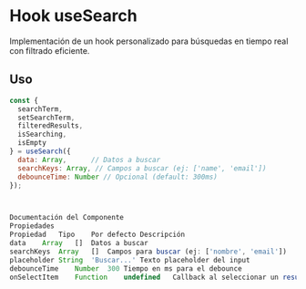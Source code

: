 # Hook useSearch

Implementación de un hook personalizado para búsquedas en tiempo real con filtrado eficiente.

## Uso
```jsx
const { 
  searchTerm, 
  setSearchTerm, 
  filteredResults, 
  isSearching, 
  isEmpty 
} = useSearch({
  data: Array,      // Datos a buscar
  searchKeys: Array, // Campos a buscar (ej: ['name', 'email'])
  debounceTime: Number // Opcional (default: 300ms)
});



Documentación del Componente
Propiedades
Propiedad	Tipo	Por defecto	Descripción
data	Array	[]	Datos a buscar
searchKeys	Array	[]	Campos para buscar (ej: ['nombre', 'email'])
placeholder	String	'Buscar...'	Texto placeholder del input
debounceTime	Number	300	Tiempo en ms para el debounce
onSelectItem	Function	undefined	Callback al seleccionar un resultado (recibe el item seleccionado)
